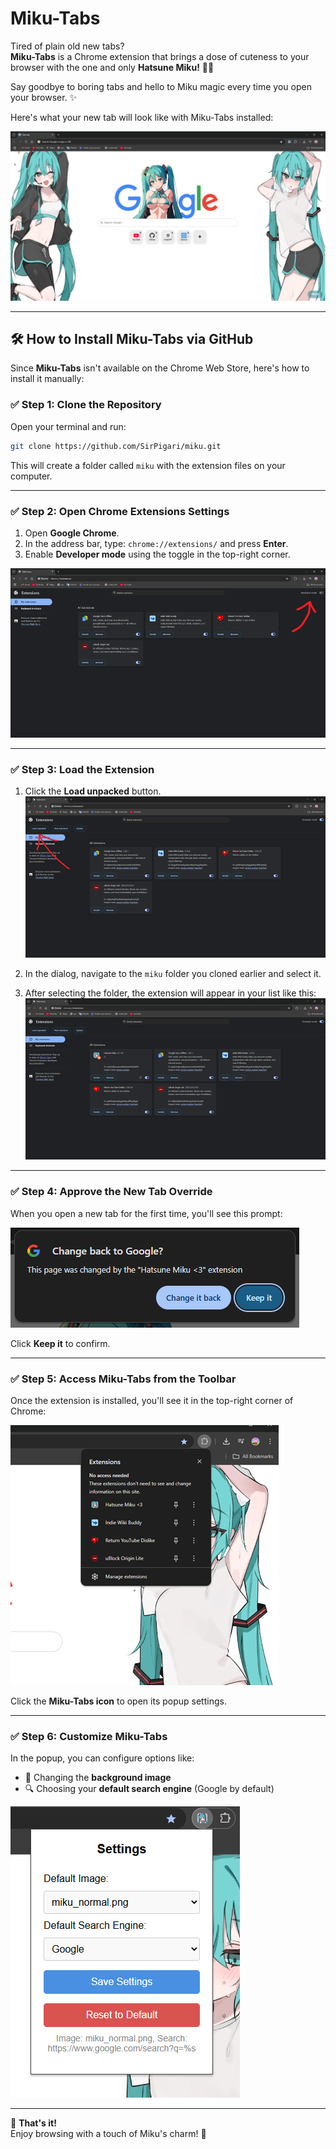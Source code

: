 # Miku-Tabs

Tired of plain old new tabs?  
**Miku-Tabs** is a Chrome extension that brings a dose of cuteness to your browser with the one and only **Hatsune Miku!** 💙🎶

Say goodbye to boring tabs and hello to Miku magic every time you open your browser. ✨

Here's what your new tab will look like with Miku-Tabs installed:

![Miku-Tabs Final Look](images/sc/sc7.png)

---

## 🛠️ How to Install Miku-Tabs via GitHub

Since **Miku-Tabs** isn't available on the Chrome Web Store, here's how to install it manually:

### ✅ Step 1: Clone the Repository

Open your terminal and run:

```bash
git clone https://github.com/SirPigari/miku.git
```

This will create a folder called `miku` with the extension files on your computer.

---

### ✅ Step 2: Open Chrome Extensions Settings

1. Open **Google Chrome**.
2. In the address bar, type: `chrome://extensions/` and press **Enter**.
3. Enable **Developer mode** using the toggle in the top-right corner.

![Enable Developer Mode](images/sc/sc1.png)

---

### ✅ Step 3: Load the Extension

1. Click the **Load unpacked** button.  
![Load Unpacked](images/sc/sc2.png)

2. In the dialog, navigate to the `miku` folder you cloned earlier and select it.

3. After selecting the folder, the extension will appear in your list like this:  
![Extension Loaded](images/sc/sc3.png)

---

### ✅ Step 4: Approve the New Tab Override

When you open a new tab for the first time, you'll see this prompt:

![New Tab Prompt](images/sc/sc4.png)

Click **Keep it** to confirm.

---

### ✅ Step 5: Access Miku-Tabs from the Toolbar

Once the extension is installed, you'll see it in the top-right corner of Chrome:

![Extension in Toolbar](images/sc/sc5.png)

Click the **Miku-Tabs icon** to open its popup settings.

---

### ✅ Step 6: Customize Miku-Tabs

In the popup, you can configure options like:

- 🎨 Changing the **background image**
- 🔍 Choosing your **default search engine** (Google by default)

![Extension Popup Settings](images/sc/sc6.png)

---

🎉 **That's it!**  
Enjoy browsing with a touch of Miku's charm! 💖

